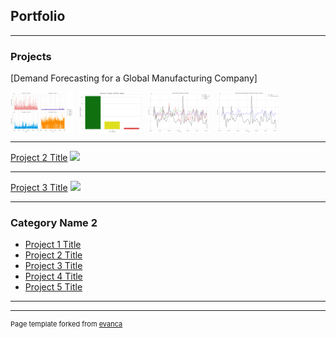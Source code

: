 ## Portfolio

---

### Projects 

[Demand Forecasting for a Global Manufacturing Company]
<div style="display: flex; flex-wrap: wrap; gap: 10px;">
    <img src="images/demand01.png?raw=true" style="width: 100px; height: auto;"/>
    <img src="images/demand02.png?raw=true" style="width: 100px; height: auto;"/>
    <img src="images/demand03.png?raw=true" style="width: 100px; height: auto;"/>
    <img src="images/demand04.png?raw=true" style="width: 100px; height: auto;"/>
</div>

---
[Project 2 Title](/pdf/sample_presentation.pdf)
<img src="images/dummy_thumbnail.jpg?raw=true"/>

---
[Project 3 Title](http://example.com/)
<img src="images/dummy_thumbnail.jpg?raw=true"/>

---

### Category Name 2

- [Project 1 Title](http://example.com/)
- [Project 2 Title](http://example.com/)
- [Project 3 Title](http://example.com/)
- [Project 4 Title](http://example.com/)
- [Project 5 Title](http://example.com/)

---




---
<p style="font-size:11px">Page template forked from <a href="https://github.com/evanca/quick-portfolio">evanca</a></p>
<!-- Remove above link if you don't want to attibute -->
